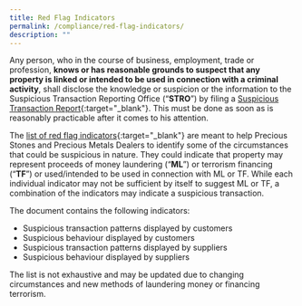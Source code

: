 ```yaml
---
title: Red Flag Indicators
permalink: /compliance/red-flag-indicators/
description: ""
---
```

Any person, who in the course of business, employment, trade or profession, **knows or has reasonable grounds to suspect that any property is linked or intended to be used in connection with a criminal activity**, shall disclose the knowledge or suspicion or the information to the Suspicious Transaction Reporting Office (“**STRO**”) by filing a [Suspicious Transaction Report](https://www.police.gov.sg/advisories/crime/commercial-crimes/suspicious-transaction-reporting-office){:target="_blank"}. This must be done as soon as is reasonably practicable after it comes to his attention. 

The [list of red flag indicators](/images/List%20of%20Red%20Flag%20Indicators_20201214_V2.0.docx){:target="_blank"} are meant to help Precious Stones and Precious Metals Dealers to identify some of the circumstances that could be suspicious in nature. They could indicate that property may represent proceeds of money laundering (“**ML**”) or terrorism financing (“**TF**”) or used/intended to be used in connection with ML or TF. While each individual indicator may not be sufficient by itself to suggest ML or TF, a combination of the indicators may indicate a suspicious transaction.

The document contains the following indicators:
* Suspicious transaction patterns displayed by customers
* Suspicious behaviour displayed by customers 
* Suspicious transaction patterns displayed by suppliers
* Suspicious behaviour displayed by suppliers

The list is not exhaustive and may be updated due to changing circumstances and new methods of laundering money or financing terrorism.